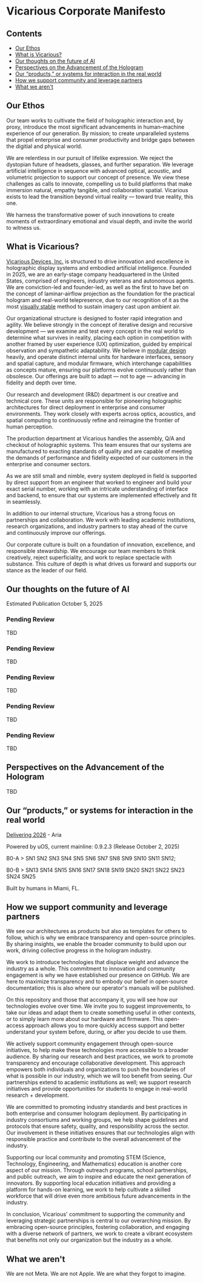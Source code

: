 Vicarious Corporate Manifesto
================

## Contents
* [Our Ethos](#our-ethos)
* [What is Vicarious?](#what-is-vicarious)
* [Our thoughts on the future of AI](#our-thoughts-on-the-future-of-ai)
* [Perspectives on the Advancement of the Hologram](#perspectives-on-the-advancement-of-the-hologram)
* [Our “products,” or systems for interaction in the real world](#our-products-or-systems-for-interaction-in-the-real-world)
* [How we support community and leverage partners](#how-we-support-community-and-leverage-partners)
* [What we aren't](#what-we-arent)

## Our Ethos

Our team works to cultivate the field of holographic interaction and, by proxy, introduce the most significant advancements in human–machine experience of our generation. By mission; to create unparalleled systems that propel enterprise and consumer productivity and bridge gaps between the digitial and physical world.

We are relentless in our pursuit of lifelike expression. We reject the dystopian future of headsets, glasses, and further separation. We leverage artificial intelligence in sequence with advanced optical, acoustic, and volumetric projection to support our concept of presence. We view these challenges as calls to innovate, compelling us to build platforms that make immersion natural, empathy tangible, and collaboration spatial. Vicarious exists to lead the transition beyond virtual reality — toward true reality, this one.

We harness the transformative power of such innovations to create moments of extraordinary emotional and visual depth, and invite the world to witness us.

## What is Vicarious?

[Vicarious Devices, Inc.](https://www.vicariousdevices.com/) is structured to drive innovation and excellence in holographic display systems and embodied artificial intelligence. Founded in 2025, we are an early-stage company headquartered in the United States, comprised of engineers, industry veterans and autonomous agents. We are conviction-led and founder-led, as well as the first to have bet on the concept of laminar-airflow projection as the foundation for the practical hologram and real-world telepresence, due to our recognition of it as the most [visually stable](https://en.wikipedia.org/wiki/Latency_(engineering)) method to sustain imagery cast upon ambient air.

Our organizational structure is designed to foster rapid integration and agility. We believe strongly in the concept of iterative design and recursive development — we examine and test every concept in the real world to determine what survives in reality, placing each option in competition with another framed by user experience (UX) optimization, guided by empirical observation and sympathetic adaptability. We believe in [modular design](https://en.wikipedia.org/wiki/Modular_design) heavily, and operate distinct internal units for hardware interfaces, sensory and spatial capture, and modular firmware, which interchange capabilities as concepts mature, ensuring our platforms evolve continuously rather than obsolesce. Our offerings are built to adapt — not to age — advancing in fidelity and depth over time.

Our research and development (R&D) department is our creative and technical core. These units are responsible for pioneering holographic architectures for direct deployment in enterprise and consumer environments. They work closely with experts across optics, acoustics, and spatial computing to continuously refine and reimagine the frontier of human perception.

The production department at Vicarious handles the assembly, Q/A and checkout of holographic systems. This team ensures that our systems are manufactured to exacting standards of quality and are capable of meeting the demands of performance and fidelity expected of our customers in the enterprise and consumer sectors.

As we are still small and nimble, every system deployed in field is supported by direct support from an engineer that worked to engineer and build your exact serial number, working with an intricate understanding of interface and backend, to ensure that our systems are implemented effectively and fit in seamlessly.

In addition to our internal structure, Vicarious has a strong focus on partnerships and collaboration. We work with leading academic institutions, research organizations, and industry partners to stay ahead of the curve and continuously improve our offerings.

Our corporate culture is built on a foundation of innovation, excellence, and responsible stewardship. We encourage our team members to think creatively, reject superficiality, and work to replace spectacle with substance. This culture of depth is what drives us forward and supports our stance as the leader of our field.

## Our thoughts on the future of AI

Estimated Publication October 5, 2025

### Pending Review

TBD

### Pending Review

TBD

### Pending Review

TBD

### Pending Review

TBD

### Pending Review

TBD

## Perspectives on the Advancement of the Hologram

TBD

## Our “products,” or systems for interaction in the real world

[Delivering 2026](https://www.vicariousdevices.com/) - Aria

Powered by uOS, current mainline: 0.9.2.3 (Release October 2, 2025)

B0-A > SN1 SN2 SN3 SN4 SN5 SN6 SN7 SN8 SN9 SN10 SN11 SN12;

B0-B > SN13 SN14 SN15 SN16 SN17 SN18 SN19 SN20 SN21 SN22 SN23 SN24 SN25

Built by humans in Miami, FL.

## How we support community and leverage partners

We see our architectures as products but also as templates for others to follow, which is why we embrace transparency and open-source principles. By sharing insights, we enable the broader community to build upon our work, driving collective progress in the hologram industry.

We work to introduce technologies that displace weight and advance the industry as a whole. This commitment to innovation and community engagement is why we have established our presence on GitHub. We are here to maximize transparency and to embody our belief in open-source documentation; this is also where our operator's manuals will be published.

On this repository and those that accompany it, you will see how our technologies evolve over time. We invite you to suggest improvements, to take our ideas and adapt them to create something useful in other contexts, or to simply learn more about our hardware and firmware. This open-access approach allows you to more quickly access support and better understand your system before, during, or after you decide to use them.

We actively support community engagement through open-source initiatives, to help make these technologies more accessible to a broader audience. By sharing our research and best practices, we work to promote transparency and encourage collaborative development. This approach empowers both individuals and organizations to push the boundaries of what is possible in our industry, which we will too benefit from seeing. Our partnerships extend to academic institutions as well; we support research initiatives and provide opportunities for students to engage in real-world research + development.

We are committed to promoting industry standards and best practices in both enterprise and consumer hologram deployment. By participating in industry consortiums and working groups, we help shape guidelines and protocols that ensure safety, quality, and responsibility across the sector. Our involvement in these initiatives ensures that our technologies align with responsible practice and contribute to the overall advancement of the industry.

Supporting our local community and promoting STEM (Science, Technology, Engineering, and Mathematics) education is another core aspect of our mission. Through outreach programs, school partnerships, and public outreach, we aim to inspire and educate the next generation of innovators. By supporting local education initiatives and providing a platform for hands-on learning, we work to help cultivate a skilled workforce that will drive even more ambitious future advancements in the industry.

In conclusion, Vicarious' commitment to supporting the community and leveraging strategic partnerships is central to our overarching mission. By embracing open-source principles, fostering collaboration, and engaging with a diverse network of partners, we work to create a vibrant ecosystem that benefits not only our organization but the industry as a whole.

## What we aren't

We are not Meta. We are not Apple. We are what they forgot to imagine.
